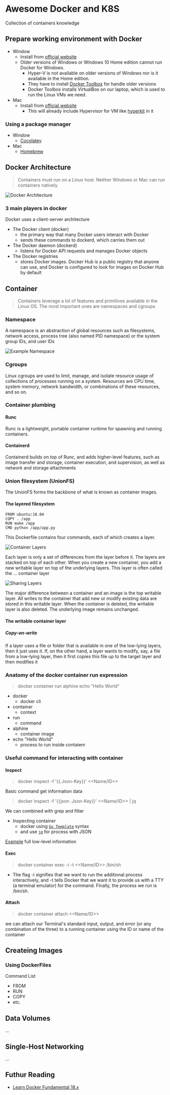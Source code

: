# Awesome Docker and K8S
Collection of containers knowledge

## Prepare working environment with Docker
- Window
  - Install from [official website](https://hub.docker.com/editions/community/docker-ce-desktop-windows)
  - Older versions of Windows or Windows 10 Home edition cannot run Docker for Windows.
    - Hyper-V is not available on older versions of Windows nor is it available in the Home edition.
    - They have to install [Docker Toolbox](https://docs.docker.com/toolbox/toolbox_install_windows/) for handle older versions
    - Docker Toolbox installs VirtualBox on our laptop, which is used to run the Linux VMs we need.
- Mac
  - Install from [official website](https://docs.docker.com/docker-for-mac/install/)
    - This will already include Hypervisor for VM like [hyperkit](https://github.com/moby/hyperkit) in it 
    
### Using a package manager
- Window
  - [Cocolatey](https://chocolatey.org/)
- Mac
  - [Homebrew](https://brew.sh/)
    
## Docker Architecture 
> Containers must run on a Linux host. Neither Windows or Mac can run containers natively

![Docker Architecture](https://docs.docker.com/engine/images/architecture.svg)
 
### 3 main players in docker 
Docker uses a client-server architecture
  - The Docker client (docker)
    - the primary way that many Docker users interact with Docker
    - sends these commands to dockerd, which carries them out
  - The Docker daemon (dockerd) 
    - listens for Docker API requests and manages Docker objects
  - The Docker registries
    - stores Docker images. Docker Hub is a public registry that anyone can use, and Docker is configured to look for images on Docker Hub by default
  
## Container
> Containers leverage a lot of features and primitives available in the Linux OS. The most important ones are namespaces and cgroups

### Namespace
A namespace is an abstraction of global resources such as filesystems, network access, process tree (also named PID namespace) or the system group IDs, and user IDs

![Example Namespace](https://learning.oreilly.com/library/view/learn-docker-/9781788997027/assets/e3ecc488-ad6c-4530-83db-751451b5e3e4.png)

### Cgroups
Linux cgroups are used to limit, manage, and isolate resource usage of collections of processes running on a system. Resources are CPU time, system memory, network bandwidth, or combinations of these resources, and so on.

### Container plumbing 
#### Runc
Runc is a lightweight, portable container runtime for spawning and running containers.

#### Containerd
Containerd builds on top of Runc, and adds higher-level features, such as image transfer and storage, container execution, and supervision, as well as network and storage attachments

### Union filesystem (UnionFS)
The UnionFS forms the backbone of what is known as container images.
#### The layered filesystem

```
FROM ubuntu:18.04
COPY . /app
RUN make /app
CMD python /app/app.py
```
This Dockerfile contains four commands, each of which creates a layer.

![Container Layers](https://docs.docker.com/storage/storagedriver/images/container-layers.jpg)

Each layer is only a set of differences from the layer before it. The layers are stacked on top of each other. When you create a new container, you add a new writable layer on top of the underlying layers. This layer is often called the ... container layer

![Sharing Layers](https://docs.docker.com/storage/storagedriver/images/sharing-layers.jpg)

The major difference between a container and an image is the top writable layer. All writes to the container that add new or modify existing data are stored in this writable layer. When the container is deleted, the writable layer is also deleted. The underlying image remains unchanged.

#### The writable container layer
##### Copy-on-write
If a layer uses a file or folder that is available in one of the low-lying layers, then it just uses it. If, on the other hand, a layer wants to modify, say, a file from a low-lying layer, then it first copies this file up to the target layer and then modifies it

### Anatomy of the docker container run expression
> docker container run alphine echo "Hello World"

- docker 
  - docker cli
- container
  - context
- run
  - command
- alphine
  - container image
- echo "Hello World"
  - process to run inside contaienr
  
### Useful command for interacting with container
#### Inspect
> docker inspect -f '{{.Json-Key}}' <<Name/ID>>

Basic command get information data

> docker inspect -f '{{json .Json-Key}}' <<Name/ID>> | jq

We can combined with grep and filter
- Inspecting container
  - docker using [`Go Template`](https://golang.org/pkg/text/template/) syntax 
  - and use [`jq`](https://stedolan.github.io/jq/) for process with JSON
 
[Example](https://gist.github.com/howtoautomateinth/c2e74527e0c09d2c2a7f1b67e8ff316c) full low-level information 

#### Exec
> docker container exec -i -t <<Name/ID>> /bin/sh 

- The flag -i signifies that we want to run the additional process interactively, and -t tells Docker that we want it to provide us with a TTY (a terminal emulator) for the command. Finally, the process we run is /bin/sh.

#### Attach
> docker container attach <<Name/ID>> 

we can attach our Terminal's standard input, output, and error (or any combination of the three) to a running container using the ID or name of the container

## Createing Images
### Using DockerFiles
Command List
- FROM
- RUN 
- COPY
- etc.

## Data Volumes
...

## Single-Host Networking
...

## Futhur Reading
- [Learn Docker Fundamental 18.x](https://learning.oreilly.com/library/view/learn-docker-/9781788997027/)
